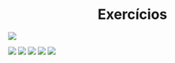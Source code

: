 <h1 align="center">Exercícios</h1>

<img src="images/banner-exercicios.jpeg"><img>

<img src="images/exercicio-01.jpeg">

<img src="images/exercicio-02.jpeg">

<img src="images/exercicio-03.jpeg">

<img src="images/exercicio-04.jpeg">

<img src="images/exercicio-05.jpeg">